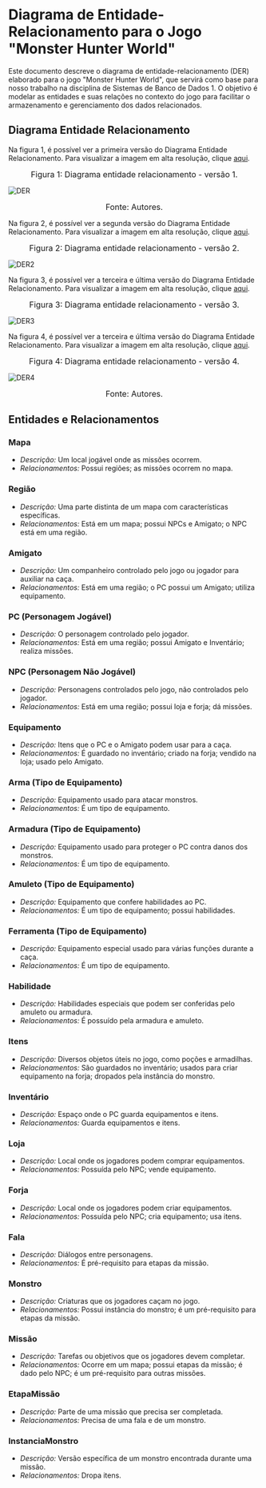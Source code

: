 # Diagrama de Entidade-Relacionamento para o Jogo "Monster Hunter World"
Este documento descreve o diagrama de entidade-relacionamento (DER) elaborado para o jogo "Monster Hunter World", que servirá como base para nosso trabalho na disciplina de Sistemas de Banco de Dados 1. O objetivo é modelar as entidades e suas relações no contexto do jogo para facilitar o armazenamento e gerenciamento dos dados relacionados.

## Diagrama Entidade Relacionamento

Na figura 1, é possível ver a primeira versão do Diagrama Entidade Relacionamento. Para visualizar a imagem em alta resolução, clique [aqui](https://raw.githubusercontent.com/SBD1/2023.2-Monster-Hunter-World/main/docs/imagens/DER.png).

<font size="3"><p style="text-align: center">Figura 1: Diagrama entidade relacionamento - versão 1.</p></font>

![DER](https://github.com/SBD1/2023.2-Monster-Hunter-World/blob/main/docs/imagens/DER.png?raw=true)

<font size="3"><p style="text-align: center">Fonte: Autores.</p></font>

Na figura 2, é possível ver a segunda versão do Diagrama Entidade Relacionamento. Para visualizar a imagem em alta resolução, clique [aqui](https://raw.githubusercontent.com/SBD1/2023.2-Monster-Hunter-World/main/docs/imagens/DER_MonsterHunter_V2.png).

<font size="3"><p style="text-align: center">Figura 2: Diagrama entidade relacionamento - versão 2.</p></font>

![DER2](https://github.com/SBD1/2023.2-Monster-Hunter-World/blob/main/docs/imagens/DER_MonsterHunter_V2.png?raw=true)

Na figura 3, é possível ver a terceira e última versão do Diagrama Entidade Relacionamento. Para visualizar a imagem em alta resolução, clique [aqui](https://raw.githubusercontent.com/SBD1/2023.2-Monster-Hunter-World/main/docs/imagens/DER_MonsterHunter_V3.png).

<font size="3"><p style="text-align: center">Figura 3: Diagrama entidade relacionamento - versão 3.</p></font>

![DER3](https://github.com/SBD1/2023.2-Monster-Hunter-World/blob/main/docs/imagens/DER_MonsterHunter_V3.png?raw=true)

Na figura 4, é possível ver a terceira e última versão do Diagrama Entidade Relacionamento. Para visualizar a imagem em alta resolução, clique [aqui](https://raw.githubusercontent.com/SBD1/2023.2-Monster-Hunter-World/main/docs/imagens/DER_MonsterHunter_V4.png).

<font size="3"><p style="text-align: center">Figura 4: Diagrama entidade relacionamento - versão 4.</p></font>

![DER4](https://raw.githubusercontent.com/SBD1/2023.2-Monster-Hunter-World/main/docs/imagens/DER_MonsterHunter_V4.png?raw=true)

<font size="3"><p style="text-align: center">Fonte: Autores.</p></font>
## Entidades e Relacionamentos

### Mapa

- *Descrição:* Um local jogável onde as missões ocorrem.
- *Relacionamentos:* Possui regiões; as missões ocorrem no mapa.

### Região

- *Descrição:* Uma parte distinta de um mapa com características específicas.
- *Relacionamentos:* Está em um mapa; possui NPCs e Amigato; o NPC está em uma região.

### Amigato

- *Descrição:* Um companheiro controlado pelo jogo ou jogador para auxiliar na caça.
- *Relacionamentos:* Está em uma região; o PC possui um Amigato; utiliza equipamento.

### PC (Personagem Jogável)

- *Descrição:* O personagem controlado pelo jogador.
- *Relacionamentos:* Está em uma região; possui Amigato e Inventário; realiza missões.

### NPC (Personagem Não Jogável)

- *Descrição:* Personagens controlados pelo jogo, não controlados pelo jogador.
- *Relacionamentos:* Está em uma região; possui loja e forja; dá missões.

### Equipamento

- *Descrição:* Itens que o PC e o Amigato podem usar para a caça.
- *Relacionamentos:* É guardado no inventário; criado na forja; vendido na loja; usado pelo Amigato.

### Arma (Tipo de Equipamento)

- *Descrição:* Equipamento usado para atacar monstros.
- *Relacionamentos:* É um tipo de equipamento.

### Armadura (Tipo de Equipamento)

- *Descrição:* Equipamento usado para proteger o PC contra danos dos monstros.
- *Relacionamentos:* É um tipo de equipamento.

### Amuleto (Tipo de Equipamento)

- *Descrição:* Equipamento que confere habilidades ao PC.
- *Relacionamentos:* É um tipo de equipamento; possui habilidades.

### Ferramenta (Tipo de Equipamento)

- *Descrição:* Equipamento especial usado para várias funções durante a caça.
- *Relacionamentos:* É um tipo de equipamento.

### Habilidade

- *Descrição:* Habilidades especiais que podem ser conferidas pelo amuleto ou armadura.
- *Relacionamentos:* É possuído pela armadura e amuleto.

### Itens

- *Descrição:* Diversos objetos úteis no jogo, como poções e armadilhas.
- *Relacionamentos:* São guardados no inventário; usados para criar equipamento na forja; dropados pela instância do monstro.

### Inventário

- *Descrição:* Espaço onde o PC guarda equipamentos e itens.
- *Relacionamentos:* Guarda equipamentos e itens.

### Loja

- *Descrição:* Local onde os jogadores podem comprar equipamentos.
- *Relacionamentos:* Possuída pelo NPC; vende equipamento.

### Forja

- *Descrição:* Local onde os jogadores podem criar equipamentos.
- *Relacionamentos:* Possuída pelo NPC; cria equipamento; usa itens.

### Fala

- *Descrição:* Diálogos entre personagens.
- *Relacionamentos:* É pré-requisito para etapas da missão.

### Monstro

- *Descrição:* Criaturas que os jogadores caçam no jogo.
- *Relacionamentos:* Possui instância do monstro; é um pré-requisito para etapas da missão.

### Missão

- *Descrição:* Tarefas ou objetivos que os jogadores devem completar.
- *Relacionamentos:* Ocorre em um mapa; possui etapas da missão; é dado pelo NPC; é um pré-requisito para outras missões.

### EtapaMissão

- *Descrição:* Parte de uma missão que precisa ser completada.
- *Relacionamentos:* Precisa de uma fala e de um monstro.

### InstanciaMonstro

- *Descrição:* Versão específica de um monstro encontrada durante uma missão.
- *Relacionamentos:* Dropa itens.

    

    
